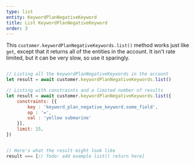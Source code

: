 ```yaml
---
type: list
entity: KeywordPlanNegativeKeyword
title: List KeywordPlanNegativeKeyword
order: 3
---
```


This `customer.keywordPlanNegativeKeywords.list()` method works just like `get`, except that it returns all of the entities in the account. It isn't rate limited, but it can be very slow, so use it sparingly.

```javascript

// Listing all the keywordPlanNegativeKeywords in the account
let result = await customer.keywordPlanNegativeKeywords.list()

// Listing with constraints and a limited number of results
let result = await customer.keywordPlanNegativeKeywords.list({
    constraints: [{
    	key : 'keyword_plan_negative_keyword.some_field',
    	op : '=',
    	val : 'yellow submarine'
	}],
    limit: 15,
})


// Here's what the result might look like
result === [// Todo: add example list() return here]

```
